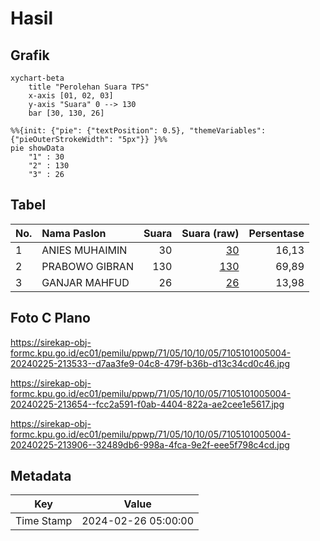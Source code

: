 # Hasil

## Grafik

```mermaid
xychart-beta
    title "Perolehan Suara TPS"
    x-axis [01, 02, 03]
    y-axis "Suara" 0 --> 130
    bar [30, 130, 26]
```

```mermaid
%%{init: {"pie": {"textPosition": 0.5}, "themeVariables": {"pieOuterStrokeWidth": "5px"}} }%%
pie showData
    "1" : 30
    "2" : 130
    "3" : 26
```

## Tabel

| No. | Nama Paslon    | Suara | Suara (raw) | Persentase |
|:--- |:-------------- | -----:| -----------:| ----------:|
| 1   | ANIES MUHAIMIN | 30    | [30][p-1]   | 16,13      |
| 2   | PRABOWO GIBRAN | 130   | [130][p-2]  | 69,89      |
| 3   | GANJAR MAHFUD  | 26    | [26][p-3]   | 13,98      |


[p-1]: https://github.com/gigit-pemilu/pemilu-2024-71-sulawesi-utara/blob/main/pilpres/hitung-suara/sub/71-sulawesi-utara/sub/05-minahasa-selatan/sub/10-amurang/sub/1005-ranoyapo/sub/004-tps/sub/paslon-1.txt
[p-2]: https://github.com/gigit-pemilu/pemilu-2024-71-sulawesi-utara/blob/main/pilpres/hitung-suara/sub/71-sulawesi-utara/sub/05-minahasa-selatan/sub/10-amurang/sub/1005-ranoyapo/sub/004-tps/sub/paslon-2.txt
[p-3]: https://github.com/gigit-pemilu/pemilu-2024-71-sulawesi-utara/blob/main/pilpres/hitung-suara/sub/71-sulawesi-utara/sub/05-minahasa-selatan/sub/10-amurang/sub/1005-ranoyapo/sub/004-tps/sub/paslon-3.txt

## Foto C Plano

https://sirekap-obj-formc.kpu.go.id/ec01/pemilu/ppwp/71/05/10/10/05/7105101005004-20240225-213533--d7aa3fe9-04c8-479f-b36b-d13c34cd0c46.jpg

https://sirekap-obj-formc.kpu.go.id/ec01/pemilu/ppwp/71/05/10/10/05/7105101005004-20240225-213654--fcc2a591-f0ab-4404-822a-ae2cee1e5617.jpg

https://sirekap-obj-formc.kpu.go.id/ec01/pemilu/ppwp/71/05/10/10/05/7105101005004-20240225-213906--32489db6-998a-4fca-9e2f-eee5f798c4cd.jpg


## Metadata

| Key        | Value               |
| ---------- | ------------------- |
| Time Stamp | 2024-02-26 05:00:00 |



